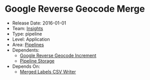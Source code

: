 # Google Reverse Geocode Merge
* Release Date: 2016-01-01
* Team: [Insights](../teams/insights.md)
* Type: pipeline
* Level: Application
* Area: [Pipelines](../areas/pipelines.png)
* Dependents:
  * [Google Reverse Geocode Increment](google-reverse-geocode-increment.md)
  * [Pipeline Storage](pipeline-storage.md)
* Depends On:
  * [Merged Labels CSV Writer](merged-labels-csv-writer.md)

